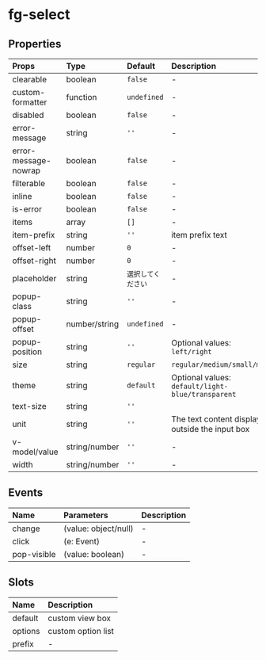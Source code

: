 # fg-select

## Properties

|Props|Type|Default|Description|
|:--|:--|:--|:--|
|clearable|boolean|`false`|-|
|custom-formatter|function|`undefined`|-|
|disabled|boolean|`false`|-|
|error-message|string|`''`|-|
|error-message-nowrap|boolean|`false`|-|
|filterable|boolean|`false`|-|
|inline|boolean|`false`|-|
|is-error|boolean|`false`|-|
|items|array|`[]`|-|
|item-prefix|string|`''`|item prefix text|
|offset-left|number|`0`|-|
|offset-right|number|`0`|-|
|placeholder|string|`選択してください`|-|
|popup-class|string|`''`|-|
|popup-offset|number/string|`undefined`|-|
|popup-position|string|`''`|Optional values: `left/right`|
|size|string|`regular`|`regular/medium/small/mini`|
|theme|string|`default`|Optional values: `default/light-blue/transparent`|
|text-size|string|`''`||
|unit|string|`''`|The text content displayed outside the input box|
|v-model/value|string/number|`''`|-|
|width|string/number|`''`|-|

## Events

|Name|Parameters|Description|
|:--|:--|:--|
|change|(value: object/null)|-|
|click|(e: Event)|-|
|pop-visible|(value: boolean)|-|

## Slots

|Name|Description|
|:--|:--|
|default|custom view box|
|options|custom option list|
|prefix|-|

